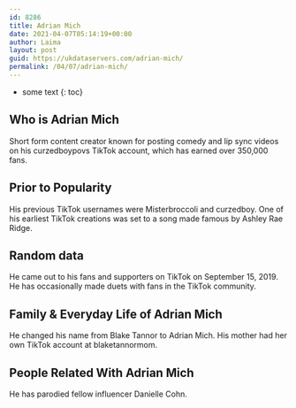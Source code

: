 ```yaml
---
id: 8286
title: Adrian Mich
date: 2021-04-07T05:14:19+00:00
author: Laima
layout: post
guid: https://ukdataservers.com/adrian-mich/
permalink: /04/07/adrian-mich/
---
```


* some text
{: toc}


## Who is Adrian Mich
                  
                  
                  
Short form content creator known for posting comedy and lip sync videos on his curzedboypovs TikTok account, which has earned over 350,000 fans. 
                  
              
            
              
            
                
                
                
## Prior to Popularity
                  
                  
                  
His previous TikTok usernames were Misterbroccoli and curzedboy. One of his earliest TikTok creations was set to a song made famous by Ashley Rae Ridge. 
                  
              
            
              
            
                
                
                
## Random data
                  
                  
                  
He came out to his fans and supporters on TikTok on September 15, 2019. He has occasionally made duets with fans in the TikTok community. 
                  
              
            
              
            
                
                
                
## Family & Everyday Life of Adrian Mich
                  
                  
                  
He changed his name from Blake Tannor to Adrian Mich. His mother had her own TikTok account at blaketannormom. 
                  
              
            
              
            
                
                
                
## People Related With Adrian Mich
                  
                  
                  
He has parodied fellow influencer Danielle Cohn. 
                  
              
            
              
            
                
              
            
              
              
            
            
              
            
          
          
          